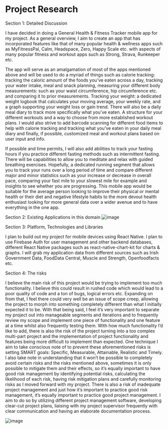 # Project Research

Section 1: Detailed Discussion

I have decided in doing a General Health & Fitness Tracker mobile app for my project. 
As a general overview, I aim to create an app that has incorporated features like that 
of many popular health & wellness apps such as MyFitnessPal, Calm, Headspace, 
Zero, Happy Scale etc. with aspects of many popular fitness and workout apps such 
as Strong, Strava, Runkeeper etc.

The app will serve as an amalgamation of most of the apps mentioned above and will 
be used to do a myriad of things such as calorie tracking: tracking the caloric amount 
of the foods you’ve eaten across a day, tracking your water intake, meal and snack 
planning, measuring your different body measurements: such as your waist 
circumference, hip circumference etc. and comparing it to prior measurements. 
Tracking your weight: a dedicated weight logbook that calculates your moving 
average, your weekly rate, and a graph supporting your weight loss or gain trend. 
There will also be a daily meal diary to track more specifically what you’ve eaten. A 
structure for your different workouts and a way to choose from more established 
workout plans. I would also strive to add barcode scanning for different food items to 
help with calorie tracking and tracking what you’ve eaten in your daily meal diary
and finally, if possible, customized meal and workout plans based on user input and 
info.

If possible and time permits, I will also add abilities to track your fasting hours if you 
practice different fasting methods such as intermittent fasting. There will be 
capabilities to allow you to meditate and relax with guided breathing exercises. 
Hopefully, a dedicated running segment that allows you to track your runs over a 
long period of time and compare different major and minor statistics such as your 
increase or decrease in overall pace, comparing your fast mile to your slowest mile 
for example and insights to see whether you are progressing.
This mobile app would be suitable for the average person looking to improve their 
physical or mental health or their diet and negative lifestyle habits to the more 
devout health enthusiast looking for more general data over a wider avenue and to 
have everything in the one app.

Section 2: Existing Applications in this domain
![image](https://user-images.githubusercontent.com/55252035/200334291-59842ca6-4891-4871-84e9-01bfdab771c3.png)

Section 3: Platform, Technologies and Libraries

I plan to build out my project for mobile devices using React Native. I plan to use
Firebase Auth for user management and other backend databases, different React 
Native packages such as react-native-chart-kit for charts & graphs. I will grab my 
application data from different sources such as Irish Government Data, FoodData 
Central, Muscle and Strength, Openfoodfacts etc.

Section 4: The risks

I believe the main risk of this project would be trying to implement too much 
functionality. I believe this could result in rushed code which would lead to a poor 
quality of code and a ton of bugs, logical errors etc. Expanding on from that, I feel 
there could very well be an issue of scope creep, allowing the project to morph into 
something completely different than what I initially expected it to be. With that 
being said, I feel it’s very important to separate my project out into manageable 
segments and iterations and to frequently review my scope and implement one
piece of functionality and one feature at a time whilst also frequently testing them.
With how much functionality I’d like to add, there is also the risk of the project 
turning into a too complex multi-part project and the implementation of project 
functionality and features being more difficult to implement than expected. One 
technique I aim to take conscious note of to prevent these aforementioned risks is 
setting SMART goals: Specific, Measurable, Attainable, Realistic and Timely.
I also take note in understanding that it won’t be possible to completely avoid certain 
risks and the risks mentioned above, sometimes it is only possible to mitigate them 
and their effects, so it’s equally important to have good risk management by 
identifying potential risks, calculating the likelihood of each risk, having risk 
mitigation plans and carefully monitoring risks as I moved forward with my project.
There is also a risk of inadequate project management and just how it’s important to 
practice good risk management, it’s equally important to practice good project 
management. I aim to do so by utilizing different project management software,
developing clear-cut project plans, liaising with my project supervisor frequently with 
clear communication and having an elaborate documentation process.

![image](https://user-images.githubusercontent.com/55252035/200334447-2bb512b1-1cc6-4541-adca-522627764f92.png)

